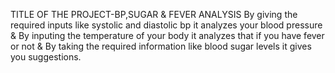 TITLE OF THE PROJECT-BP,SUGAR & FEVER ANALYSIS
By giving the required inputs like systolic and diastolic bp it analyzes your blood pressure &
By inputing the temperature of your body it analyzes that if you have fever or not & 
By taking the required information like blood sugar levels it gives you suggestions.
